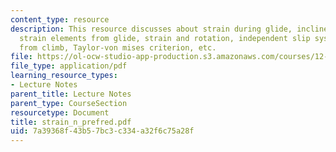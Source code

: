 ```yaml
---
content_type: resource
description: This resource discusses about strain during glide, inclined slip plane,
  strain elements from glide, strain and rotation, independent slip systems, strain
  from climb, Taylor-von mises criterion, etc.
file: https://ol-ocw-studio-app-production.s3.amazonaws.com/courses/12-524-mechanical-properties-of-rocks-fall-2005/7a39368f43b57bc3c334a32f6c75a28f_strain_n_prefred.pdf
file_type: application/pdf
learning_resource_types:
- Lecture Notes
parent_title: Lecture Notes
parent_type: CourseSection
resourcetype: Document
title: strain_n_prefred.pdf
uid: 7a39368f-43b5-7bc3-c334-a32f6c75a28f
---
```

